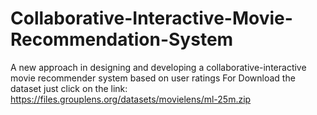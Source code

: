 # Collaborative-Interactive-Movie-Recommendation-System
A new approach in designing and developing a collaborative-interactive movie recommender system based on user ratings
For Download the dataset just click on the link: https://files.grouplens.org/datasets/movielens/ml-25m.zip
